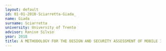 ```yaml
---
layout: default 
id: 01-01-2018-Sciarretta-Giada_
name: Giada 
surname: Sciarretta
university: University of Trento
advisor: Ranise Silvio
year: 2018
title: A METHODOLOGY FOR THE DESIGN AND SECURITY ASSESSMENT OF MOBILE IDENTITY MANAGEMENT&amp;#58; APPLICATIONS TO REAL-WORLD SCENARIOS
---
```

